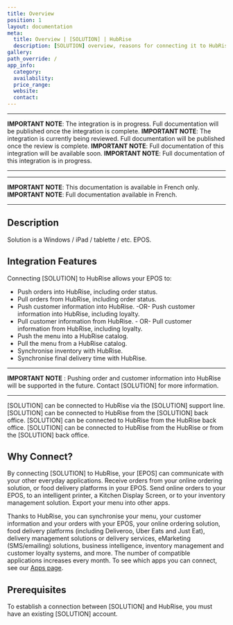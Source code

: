 ```yaml
---
title: Overview
position: 1
layout: documentation
meta:
  title: Overview | [SOLUTION] | HubRise
  description: [SOLUTION] overview, reasons for connecting it to HubRise and summary of integrated features. Synchronise data between your EPOS and your apps.
gallery:
path_override: /
app_info:
  category:
  availability:
  price_range:
  website:
  contact:
---
```


---

**IMPORTANT NOTE**: The integration is in progress. Full documentation will be published once the integration is complete.
**IMPORTANT NOTE**: The integration is currently being reviewed. Full documentation will be published once the review is complete.
**IMPORTANT NOTE**: Full documentation of this integration will be available soon.
**IMPORTANT NOTE**: Full documentation of this integration is in progress.

---

---

**IMPORTANT NOTE**:  This documentation is available <Link to="/fr/apps/solution" addLocalePrefix={false}>in French only</Link>.
**IMPORTANT NOTE**: Full documentation available <Link to="/fr/apps/koust" addLocalePrefix={false}>in French</Link>.

---

## Description

Solution is a Windows / iPad / tablette / etc. EPOS.

## Integration Features

Connecting [SOLUTION] to HubRise allows your EPOS to:

- Push orders into HubRise, including order status.
- Pull orders from HubRise, including order status.
- Push customer information into HubRise. -OR- Push customer information into HubRise, including loyalty.
- Pull customer information from HubRise. - OR- Pull customer information from HubRise, including loyalty.
- Push the menu into a HubRise catalog.
- Pull the menu from a HubRise catalog.
- Synchronise inventory with HubRise.
- Synchronise final delivery time with HubRise.

---

**IMPORTANT NOTE** : Pushing order and customer information into HubRise will be supported in the future. Contact [SOLUTION] for more information.

---

[SOLUTION] can be connected to HubRise via the [SOLUTION] support line.
[SOLUTION] can be connected to HubRise from the [SOLUTION] back office.
[SOLUTION] can be connected to HubRise from the HubRise back office.
[SOLUTION] can be connected to HubRise from the HubRise or from the [SOLUTION] back office.

## Why Connect?

By connecting [SOLUTION] to HubRise, your [EPOS] can communicate with your other everyday applications. Receive orders from your online ordering solution, or food delivery platforms in your EPOS. Send online orders to your EPOS, to an intelligent printer, a Kitchen Display Screen, or to your inventory management solution. Export your menu into other apps.

Thanks to HubRise, you can synchronise your menu, your customer information and your orders with your EPOS, your online ordering solution, food delivery platforms (including Deliveroo, Uber Eats and Just Eat), delivery management solutions or delivery services, eMarketing (SMS/emailing) solutions, business intelligence, inventory management and customer loyalty systems, and more. The number of compatible applications increases every month. To see which apps you can connect, see our [Apps page](/apps).

## Prerequisites

To establish a connection between [SOLUTION] and HubRise, you must have an existing [SOLUTION] account.

